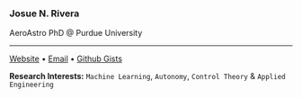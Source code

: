 ### Josue N. Rivera
AeroAstro PhD @ Purdue University

---
[Website](https://josuenrivera.site/) • [Email](mailto:josue.n.rivera@outlook.com) • [Github Gists](https://gist.github.com/JosueCom)

**Research Interests:** ``Machine Learning``, ``Autonomy``, ``Control Theory`` & ``Applied Engineering``
